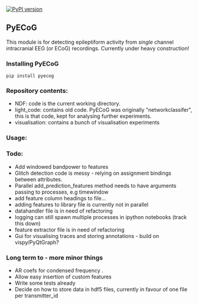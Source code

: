 [![PyPI version](https://badge.fury.io/py/pyecog.svg)](https://badge.fury.io/py/pyecog)
## PyECoG
This module is for detecting epileptiform activity from *single* channel intracranial EEG (or ECoG) recordings.
Currently under heavy construction! 

### Installing PyECoG
```{bash}
pip install pyecog
```

### Repository contents:
* NDF:          code is the current working directory.
* light_code:   contains old code. PyECoG was originally "networkclassifer", this is that code, kept for analysing further experiments.
* visualisation: contains a bunch of visualisation experiments


### Usage:



### Todo:
* Add windowed bandpower to features
* Glitch detection code is messy - relying on assignment bindings between attributes. 
* Parallel add_prediction_features method needs to have arguments passing to processes, e.g timewindow 
* add feature column headings to file...
* adding features to library file is currently not in parallel
* datahandler file is in need of refactoring
* logging can still spawn multiple processes in ipython notebooks (track this down)
* feature extractor file is in need of refactoring
* Gui for visualising traces and storing annotations - build on vispy/PyQtGraph?

### Long term to - more minor things
* AR coefs for condensed frequency .
* Allow easy insertion of custom features
* Write some tests already
* Decide on how to store data in hdf5 files, currently in favour of one file per transmitter_id



